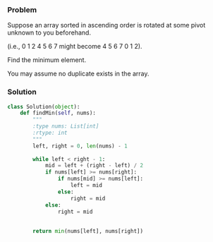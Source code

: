 ### Problem
Suppose an array sorted in ascending order is rotated at some pivot unknown to you beforehand.

(i.e., 0 1 2 4 5 6 7 might become 4 5 6 7 0 1 2).

Find the minimum element.

You may assume no duplicate exists in the array.
### Solution
```python
class Solution(object):
    def findMin(self, nums):
        """
        :type nums: List[int]
        :rtype: int
        """
        left, right = 0, len(nums) - 1
        
        while left < right - 1:
            mid = left + (right - left) / 2
            if nums[left] >= nums[right]:
                if nums[mid] >= nums[left]:
                    left = mid
                else:
                    right = mid
            else:
                right = mid
            
            
        return min(nums[left], nums[right])
    
```